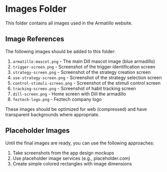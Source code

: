 # Images Folder

This folder contains all images used in the Armatillo website.

## Image References

The following images should be added to this folder:

1. `armatillo-mascot.png` - The main Dill mascot image (blue armadillo)
2. `trigger-screen.png` - Screenshot of the trigger identification screen
3. `strategy-screen.png` - Screenshot of the strategy creation screen
4. `use-strategy-screen.png` - Screenshot of the strategy selection screen
5. `control-stimuli-screen.png` - Screenshot of the stimuli control screen
6. `tracking-screen.png` - Screenshot of habit tracking screen
7. `dill-screen.png` - Home screen with Dill the armadillo
8. `feztech-logo.png` - Feztech company logo

These images should be optimized for web (compressed) and have transparent backgrounds where appropriate.

## Placeholder Images

Until the final images are ready, you can use the following approaches:
1. Take screenshots from the app design mockups
2. Use placeholder image services (e.g., placeholder.com)
3. Create simple colored rectangles with image dimensions
